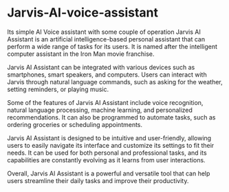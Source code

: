 # Jarvis-AI-voice-assistant
Its simple AI Voice assistant with some couple of operation
Jarvis AI Assistant is an artificial intelligence-based personal assistant that can perform a wide range of tasks for its users. It is named after the intelligent computer assistant in the Iron Man movie franchise.

Jarvis AI Assistant can be integrated with various devices such as smartphones, smart speakers, and computers. Users can interact with Jarvis through natural language commands, such as asking for the weather, setting reminders, or playing music.

Some of the features of Jarvis AI Assistant include voice recognition, natural language processing, machine learning, and personalized recommendations. It can also be programmed to automate tasks, such as ordering groceries or scheduling appointments.

Jarvis AI Assistant is designed to be intuitive and user-friendly, allowing users to easily navigate its interface and customize its settings to fit their needs. It can be used for both personal and professional tasks, and its capabilities are constantly evolving as it learns from user interactions.

Overall, Jarvis AI Assistant is a powerful and versatile tool that can help users streamline their daily tasks and improve their productivity.
